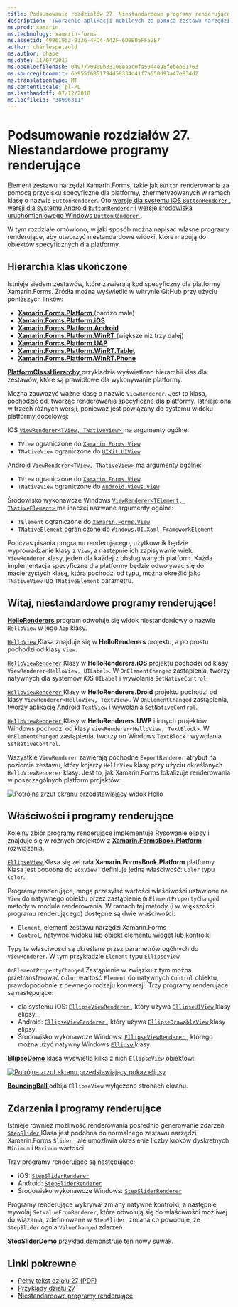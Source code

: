 ```yaml
---
title: Podsumowanie rozdziałów 27. Niestandardowe programy renderujące
description: 'Tworzenie aplikacji mobilnych za pomocą zestawu narzędzi Xamarin.Forms: Podsumowanie działu 27. Niestandardowe programy renderujące'
ms.prod: xamarin
ms.technology: xamarin-forms
ms.assetid: 49961953-9336-4FD4-A42F-6D9B05FF52E7
author: charlespetzold
ms.author: chape
ms.date: 11/07/2017
ms.openlocfilehash: 0497770909b33108eaac0fa5044e98febeb61763
ms.sourcegitcommit: 6e955f6851794d58334d41f7a550d93a47e834d2
ms.translationtype: MT
ms.contentlocale: pl-PL
ms.lasthandoff: 07/12/2018
ms.locfileid: "38996311"
---
```

# <a name="summary-of-chapter-27-custom-renderers"></a>Podsumowanie rozdziałów 27. Niestandardowe programy renderujące

Element zestawu narzędzi Xamarin.Forms, takie jak `Button` renderowania za pomocą przycisku specyficzne dla platformy, zhermetyzowanych w ramach klasę o nazwie `ButtonRenderer`.  Oto [wersję dla systemu iOS `ButtonRenderer` ](https://github.com/xamarin/Xamarin.Forms/blob/master/Xamarin.Forms.Platform.iOS/Renderers/ButtonRenderer.cs), [wersji dla systemu Android `ButtonRenderer` ](https://github.com/xamarin/Xamarin.Forms/blob/master/Xamarin.Forms.Platform.Android/Renderers/ButtonRenderer.cs)i [wersję środowiska uruchomieniowego Windows `ButtonRenderer` ](https://github.com/xamarin/Xamarin.Forms/blob/master/Xamarin.Forms.Platform.WinRT/ButtonRenderer.cs).

W tym rozdziale omówiono, w jaki sposób można napisać własne programy renderujące, aby utworzyć niestandardowe widoki, które mapują do obiektów specyficznych dla platformy.

## <a name="the-complete-class-hierarchy"></a>Hierarchia klas ukończone

Istnieje siedem zestawów, które zawierają kod specyficzny dla platformy Xamarin.Forms.
Źródła można wyświetlić w witrynie GitHub przy użyciu poniższych linków:

- [**Xamarin.Forms.Platform** ](https://github.com/xamarin/Xamarin.Forms/tree/master/Xamarin.Forms.Platform) (bardzo małe)
- [**Xamarin.Forms.Platform.iOS**](https://github.com/xamarin/Xamarin.Forms/tree/master/Xamarin.Forms.Platform.iOS)
- [**Xamarin.Forms.Platform.Android**](https://github.com/xamarin/Xamarin.Forms/tree/master/Xamarin.Forms.Platform.Android)
- [**Xamarin.Forms.Platform.WinRT** ](https://github.com/xamarin/Xamarin.Forms/tree/master/Xamarin.Forms.Platform.WinRT) (większe niż trzy dalej)
- [**Xamarin.Forms.Platform.UAP**](https://github.com/xamarin/Xamarin.Forms/tree/master/Xamarin.Forms.Platform.UAP)
- [**Xamarin.Forms.Platform.WinRT.Tablet**](https://github.com/xamarin/Xamarin.Forms/tree/master/Xamarin.Forms.Platform.WinRT.Tablet)
- [**Xamarin.Forms.Platform.WinRT.Phone**](https://github.com/xamarin/Xamarin.Forms/tree/master/Xamarin.Forms.Platform.WinRT.Phone)

[ **PlatformClassHierarchy** ](https://github.com/xamarin/xamarin-forms-book-samples/tree/master/Chapter27/PlatformClassHierarchy) przykładzie wyświetlono hierarchii klas dla zestawów, które są prawidłowe dla wykonywanie platformy.

Można zauważyć ważne klasę o nazwie `ViewRenderer`. Jest to klasa, pochodzić od, tworząc renderowania specyficzne dla platformy. Istnieje ona w trzech różnych wersji, ponieważ jest powiązany do systemu widoku platformy docelowej:

IOS [ `ViewRenderer<TView, TNativeView>` ](https://github.com/xamarin/Xamarin.Forms/blob/master/Xamarin.Forms.Platform.iOS/ViewRenderer.cs#L26) ma argumenty ogólne:

- `TView` ograniczone do [`Xamarin.Forms.View`](xref:Xamarin.Forms.View)
- `TNativeView` ograniczone do [`UIKit.UIView`](https://developer.xamarin.com/api/type/UIKit.UIView/)

Android [ `ViewRenderer<TView, TNativeView>` ](https://github.com/xamarin/Xamarin.Forms/blob/master/Xamarin.Forms.Platform.Android/ViewRenderer.cs#L14) ma argumenty ogólne:

- `TView` ograniczone do [`Xamarin.Forms.View`](xref:Xamarin.Forms.View)
- `TNativeView` ograniczone do [`Android.Views.View`](https://developer.xamarin.com/api/type/Android.Views.View/)

Środowisko wykonawcze Windows [ `ViewRenderer<TElement, TNativeElement>` ](https://github.com/xamarin/Xamarin.Forms/blob/master/Xamarin.Forms.Platform.WinRT/ViewRenderer.cs#L12) ma inaczej nazwane argumenty ogólne:

- `TElement` ograniczone do [`Xamarin.Forms.View`](xref:Xamarin.Forms.View)
- `TNativeElement` ograniczone do [`Windows.UI.Xaml.FrameworkElement`](https://msdn.microsoft.com/library/windows/apps/windows.ui.xaml.frameworkelement.aspx)

Podczas pisania programu renderującego, użytkownik będzie wyprowadzanie klasy z `View`, a następnie ich zapisywanie wielu `ViewRenderer` klasy, jeden dla każdej z obsługiwanych platform. Każda implementacja specyficzne dla platformy będzie odwoływać się do macierzystych klasę, która pochodzi od typu, można określić jako `TNativeView` lub `TNativeElement` parametru.

## <a name="hello-custom-renderers"></a>Witaj, niestandardowe programy renderujące!

[ **HelloRenderers** ](https://github.com/xamarin/xamarin-forms-book-samples/tree/master/Chapter27/HelloRenderers) program odwołuje się widok niestandardowy o nazwie `HelloView` w jego [ `App` ](https://github.com/xamarin/xamarin-forms-book-samples/blob/master/Chapter27/HelloRenderers/HelloRenderers/HelloRenderers/App.cs) klasy.

[ `HelloView` ](https://github.com/xamarin/xamarin-forms-book-samples/blob/master/Chapter27/HelloRenderers/HelloRenderers/HelloRenderers/HelloView.cs) Klasa znajduje się w **HelloRenderers** projektu, a po prostu pochodzi od klasy `View`.

[ `HelloViewRenderer` ](https://github.com/xamarin/xamarin-forms-book-samples/blob/master/Chapter27/HelloRenderers/HelloRenderers/HelloRenderers.iOS/HelloViewRenderer.cs) Klasy w **HelloRenderers.iOS** projektu pochodzi od klasy `ViewRenderer<HelloView, UILabel>`. W `OnElementChanged` zastąpienia, tworzy natywnych dla systemów iOS `UILabel` i wywołania `SetNativeControl`.

[ `HelloViewRenderer` ](https://github.com/xamarin/xamarin-forms-book-samples/blob/master/Chapter27/HelloRenderers/HelloRenderers/HelloRenderers.Droid/HelloViewRenderer.cs) Klasy w **HelloRenderers.Droid** projektu pochodzi od klasy `ViewRenderer<HelloView, TextView>`. W `OnElementChanged` zastąpienia, tworzy aplikację Android `TextView` i wywołania `SetNativeControl`.

[ `HelloViewRenderer` ](https://github.com/xamarin/xamarin-forms-book-samples/blob/master/Chapter27/HelloRenderers/HelloRenderers/HelloRenderers.UWP/HelloViewRenderer.cs) Klasy w **HelloRenderers.UWP** i innych projektów Windows pochodzi od klasy `ViewRenderer<HelloView, TextBlock>`. W `OnElementChanged` zastąpienia, tworzy on Windows `TextBlock` i wywołania `SetNativeControl`.

Wszystkie `ViewRenderer` zawierają pochodne `ExportRenderer` atrybut na poziomie zestawu, który kojarzy `HelloView` klasy przy użyciu określonych `HelloViewRenderer` klasy. Jest to, jak Xamarin.Forms lokalizuje renderowania w poszczególnych platform projektów:

[![Potrójna zrzut ekranu przedstawiający widok Hello](images/ch27fg02-small.png "niestandardowe programy renderujące")](images/ch27fg02-large.png#lightbox "niestandardowe programy renderujące")

## <a name="renderers-and-properties"></a>Właściwości i programy renderujące

Kolejny zbiór programy renderujące implementuje Rysowanie elipsy i znajduje się w różnych projektów z [ **Xamarin.FormsBook.Platform** ](https://github.com/xamarin/xamarin-forms-book-samples/tree/master/Libraries/Xamarin.FormsBook.Platform) rozwiązania.

[ `EllipseView` ](https://github.com/xamarin/xamarin-forms-book-samples/blob/master/Libraries/Xamarin.FormsBook.Platform/Xamarin.FormsBook.Platform/EllipseView.cs) Klasa się zebrała **Xamarin.FormsBook.Platform** platformy. Klasa jest podobna do `BoxView` i definiuje jedną właściwość: `Color` typu `Color`.

Programy renderujące, mogą przesyłać wartości właściwości ustawione na `View` do natywnego obiektu przez zastąpienie `OnElementPropertyChanged` metody w module renderowania. W ramach tej metody (i w większości programu renderującego) dostępne są dwie właściwości:

- `Element`, element zestawu narzędzi Xamarin.Forms
- `Control`, natywne widoku lub obiekt elementu widget lub kontrolki

Typy te właściwości są określane przez parametrów ogólnych do `ViewRenderer`. W tym przykładzie `Element` typu `EllipseView`.

`OnElementPropertyChanged` Zastąpienie w związku z tym można przetransferować `Color` wartość `Element` do natywnych `Control` obiektu, prawdopodobnie z pewnego rodzaju konwersji. Trzy programy renderujące są następujące:

- dla systemu iOS: [ `EllipseViewRenderer` ](https://github.com/xamarin/xamarin-forms-book-samples/blob/master/Libraries/Xamarin.FormsBook.Platform/Xamarin.FormsBook.Platform.iOS/EllipseViewRenderer.cs), który używa [ `EllipseUIView` ](https://github.com/xamarin/xamarin-forms-book-samples/blob/master/Libraries/Xamarin.FormsBook.Platform/Xamarin.FormsBook.Platform.iOS/EllipseUIView.cs) klasy elipsy.
- Android: [ `EllipseViewRenderer` ](https://github.com/xamarin/xamarin-forms-book-samples/blob/master/Libraries/Xamarin.FormsBook.Platform/Xamarin.FormsBook.Platform.Android/EllipseViewRenderer.cs), który używa [ `EllipseDrawableView` ](https://github.com/xamarin/xamarin-forms-book-samples/blob/master/Libraries/Xamarin.FormsBook.Platform/Xamarin.FormsBook.Platform.Android/EllipseDrawableView.cs) klasy elipsy.
- Środowisko wykonawcze Windows: [ `EllipseViewRenderer` ](https://github.com/xamarin/xamarin-forms-book-samples/blob/master/Libraries/Xamarin.FormsBook.Platform/Xamarin.FormsBook.Platform.WinRT/EllipseViewRenderer.cs), którego można użyć natywny Windows [ `Ellipse` ](https://msdn.microsoft.com/library/windows/apps/windows.ui.xaml.shapes.ellipse.aspx) klasy.

[ **EllipseDemo** ](https://github.com/xamarin/xamarin-forms-book-samples/tree/master/Chapter27/EllipseDemo) klasa wyświetla kilka z nich `EllipseView` obiektów:

[![Potrójna zrzut ekranu przedstawiający pokaz elipsy](images/ch27fg03-small.png "EllipseView niestandardowe programy renderujące")](images/ch27fg03-large.png#lightbox "EllipseView niestandardowe programy renderujące")

[ **BouncingBall** ](https://github.com/xamarin/xamarin-forms-book-samples/tree/master/Chapter27/BouncingBall) odbija `EllipseView` wyłączone stronach ekranu.

## <a name="renderers-and-events"></a>Zdarzenia i programy renderujące

Istnieje również możliwość renderowania pośrednio generowanie zdarzeń. [ `StepSlider` ](https://github.com/xamarin/xamarin-forms-book-samples/blob/master/Libraries/Xamarin.FormsBook.Platform/Xamarin.FormsBook.Platform/StepSlider.cs) Klasa jest podobna do normalnego zestawu narzędzi Xamarin.Forms `Slider` , ale umożliwia określenie liczby kroków dyskretnych `Minimum` i `Maximum` wartości.

Trzy programy renderujące są następujące:

- iOS: [`StepSliderRenderer`](https://github.com/xamarin/xamarin-forms-book-samples/blob/master/Libraries/Xamarin.FormsBook.Platform/Xamarin.FormsBook.Platform.iOS/StepSliderRenderer.cs)
- Android: [`StepSliderRenderer`](https://github.com/xamarin/xamarin-forms-book-samples/blob/master/Libraries/Xamarin.FormsBook.Platform/Xamarin.FormsBook.Platform.Android/StepSliderRenderer.cs)
- Środowisko wykonawcze Windows: [`StepSliderRenderer`](https://github.com/xamarin/xamarin-forms-book-samples/blob/master/Libraries/Xamarin.FormsBook.Platform/Xamarin.FormsBook.Platform.WinRT/StepSliderRenderer.cs)

Programy renderujące wykrywał zmiany natywne kontrolki, a następnie wywołaj `SetValueFromRenderer`, które odwołują się do właściwości możliwej do wiązania, zdefiniowane w `StepSlider`, zmiana co powoduje, że `StepSlider` ognia `ValueChanged` zdarzeń.

[ **StepSliderDemo** ](https://github.com/xamarin/xamarin-forms-book-samples/tree/master/Chapter27/StepSliderDemo) przykład demonstruje ten nowy suwak.



## <a name="related-links"></a>Linki pokrewne

- [Pełny tekst działu 27 (PDF)](https://download.xamarin.com/developer/xamarin-forms-book/XamarinFormsBook-Ch27-Apr2016.pdf)
- [Przykłady działu 27](https://github.com/xamarin/xamarin-forms-book-samples/tree/master/Chapter27)
- [Niestandardowe programy renderujące](~/xamarin-forms/app-fundamentals/custom-renderer/index.md)
